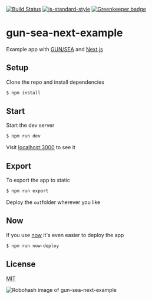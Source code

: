 [![Build Status](https://travis-ci.org/zrrrzzt/gun-sea-next-example.svg?branch=master)](https://travis-ci.org/zrrrzzt/gun-sea-next-example)
[![js-standard-style](https://img.shields.io/badge/code%20style-standard-brightgreen.svg?style=flat)](https://github.com/feross/standard)
[![Greenkeeper badge](https://badges.greenkeeper.io/zrrrzzt/gun-sea-next-example.svg)](https://greenkeeper.io/)

# gun-sea-next-example

Example app with [GUN/SEA](https://github.com/amark/gun) and [Next.js](https://github.com/zeit/next.js)

## Setup

Clone the repo and install dependencies

```bash
$ npm install
```

## Start

Start the dev server

```bash
$ npm run dev
```

Visit [localhost:3000](http://localhost:3000) to see it

## Export

To export the app to static

```bash
$ npm run export
```

Deploy the `out`folder wherever you like

## Now

If you use [now](https://zeit.co/now) it's even easier to deploy the app

```bash
$ npm run now-deploy
```

## License
[MIT](LICENSE)

![Robohash image of gun-sea-next-example](https://robots.kebabstudios.party/gun-sea-next-example.png "Robohash image of gun-sea-next-example")
